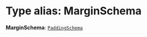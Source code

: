 # Type alias: MarginSchema

**MarginSchema**: [`PaddingSchema`](/en/auto-docs/fixed-layout-editor/interfaces/PaddingSchema-1.md)
